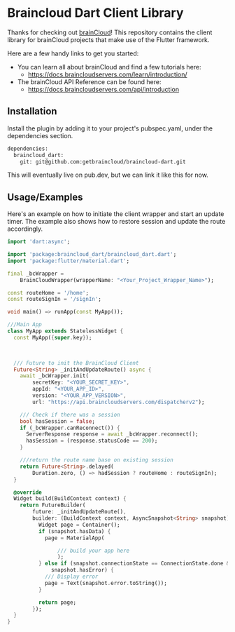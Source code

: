 
# Braincloud Dart Client Library

Thanks for checking out [brainCloud](https://getbraincloud.com/)! This repository contains the client library for brainCloud projects that make use of the Flutter framework.

Here are a few handy links to get you started:

- You can learn all about brainCloud and find a few tutorials here:
    - https://docs.braincloudservers.com/learn/introduction/
- The brainCloud API Reference can be found here:
    - https://docs.braincloudservers.com/api/introduction
## Installation

Install the plugin by adding it to your project's pubspec.yaml, under the dependencies section.

```bash
dependencies:
  braincloud_dart:
    git: git@github.com:getbraincloud/braincloud-dart.git
```
This will eventually live on pub.dev, but we can link it like this for now. 
## Usage/Examples

Here's an example on how to initiate the client wrapper and start an update timer. The example also shows how to restore session and update the route accordingly. 

```dart
import 'dart:async';

import 'package:braincloud_dart/braincloud_dart.dart';
import 'package:flutter/material.dart';

final _bcWrapper =
    BrainCloudWrapper(wrapperName: "<Your_Project_Wrapper_Name>");

const routeHome = '/home';
const routeSignIn = '/signIn';

void main() => runApp(const MyApp());

///Main App
class MyApp extends StatelessWidget {
  const MyApp({super.key});

  

  /// Future to init the BrainCloud Client
  Future<String> _initAndUpdateRoute() async {
    await _bcWrapper.init(
        secretKey: "<YOUR_SECRET_KEY>", 
        appId: "<YOUR_APP_ID>", 
        version: "<YOUR_APP_VERSION>",
        url: "https://api.braincloudservers.com/dispatcherv2");

    /// Check if there was a session
    bool hasSession = false;
    if (_bcWrapper.canReconnect()) {
      ServerResponse response = await _bcWrapper.reconnect();
      hasSession = (response.statusCode == 200);
    }

    ///return the route name base on existing session
    return Future<String>.delayed(
        Duration.zero, () => hadSession ? routeHome : routeSignIn);
  }

  @override
  Widget build(BuildContext context) {
    return FutureBuilder(
        future: _initAndUpdateRoute(),
        builder: (BuildContext context, AsyncSnapshot<String> snapshot) {
          Widget page = Container();
          if (snapshot.hasData) {
            page = MaterialApp(

                /// build your app here
                );
          } else if (snapshot.connectionState == ConnectionState.done &&
              snapshot.hasError) {
            /// Display error
            page = Text(snapshot.error.toString());
          }

          return page;
        });
  }
}

```

